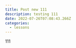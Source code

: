 ```yaml
---
title: Post new 111
description: testing 111
date: 2022-07-26T07:08:43.266Z
categories:
  - lessons
---
```

111